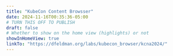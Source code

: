 ```yaml
---
title: "KubeCon Content Browsser"
date: 2024-11-16T00:35:36-05:00
# TURN THIS OFF TO PUBLISH
draft: false
# Whether to show on the home view (highlights) or not
showInHomeView: true
linkTo: "https://dfeldman.org/labs/kubecon_browser/kcna2024/"
---
```

